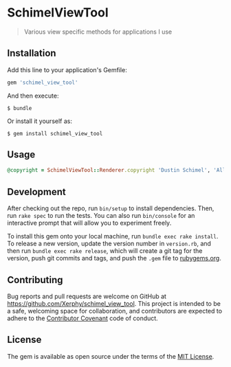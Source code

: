 # SchimelViewTool

> Various view specific methods for applications I use

## Installation

Add this line to your application's Gemfile:

```ruby
gem 'schimel_view_tool'
```

And then execute:

    $ bundle

Or install it yourself as:

    $ gem install schimel_view_tool

## Usage

```ruby
@copyright = SchimelViewTool::Renderer.copyright 'Dustin Schimel', 'All rights reserved'
```

## Development

After checking out the repo, run `bin/setup` to install dependencies. Then, run `rake spec` to run the tests. You can also run `bin/console` for an interactive prompt that will allow you to experiment freely.

To install this gem onto your local machine, run `bundle exec rake install`. To release a new version, update the version number in `version.rb`, and then run `bundle exec rake release`, which will create a git tag for the version, push git commits and tags, and push the `.gem` file to [rubygems.org](https://rubygems.org).

## Contributing

Bug reports and pull requests are welcome on GitHub at https://github.com/Xerphy/schimel_view_tool. This project is intended to be a safe, welcoming space for collaboration, and contributors are expected to adhere to the [Contributor Covenant](http://contributor-covenant.org) code of conduct.


## License

The gem is available as open source under the terms of the [MIT License](http://opensource.org/licenses/MIT).

